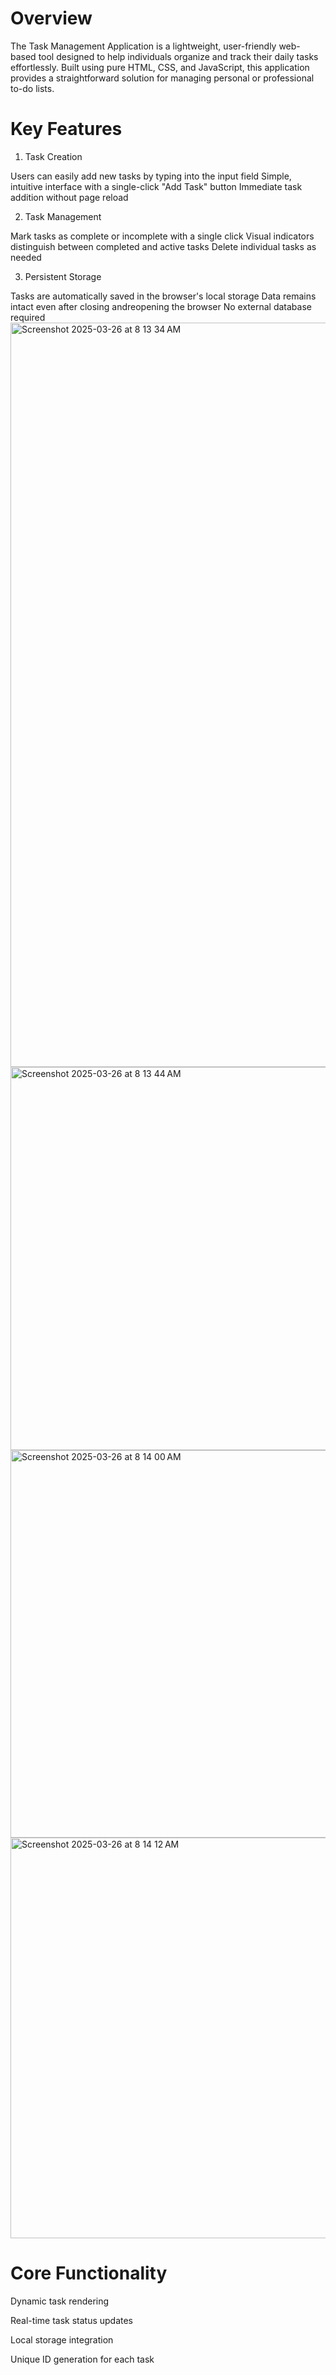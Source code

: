 

# Overview
The Task Management Application is a lightweight, user-friendly web-based tool designed to help individuals organize and track their daily tasks effortlessly. Built using pure HTML, CSS, and JavaScript, this application provides a straightforward solution for managing personal or professional to-do lists.

 # Key Features

1. Task Creation

Users can easily add new tasks by typing into the input field
Simple, intuitive interface with a single-click "Add Task" button
Immediate task addition without page reload

2. Task Management

Mark tasks as complete or incomplete with a single click
Visual indicators distinguish between completed and active tasks
Delete individual tasks as needed

3. Persistent Storage

Tasks are automatically saved in the browser's local storage
Data remains intact even after closing andreopening the browser
No external database required
<img width="1191" alt="Screenshot 2025-03-26 at 8 13 34 AM" src="https://github.com/user-attachments/assets/1d996246-89c8-4e43-a4f2-028e912bcc0b" />
<img width="613" alt="Screenshot 2025-03-26 at 8 13 44 AM" src="https://github.com/user-attachments/assets/44649414-daa0-4fdc-819c-4deb20f99883" />
<img width="620" alt="Screenshot 2025-03-26 at 8 14 00 AM" src="https://github.com/user-attachments/assets/ce93154b-0866-4179-ae4a-3f39811024aa" />
<img width="641" alt="Screenshot 2025-03-26 at 8 14 12 AM" src="https://github.com/user-attachments/assets/e956d309-50f4-4afd-8b96-4d8072792a0a" />
 

# Core Functionality

Dynamic task rendering

Real-time task status updates

Local storage integration

Unique ID generation for each task




